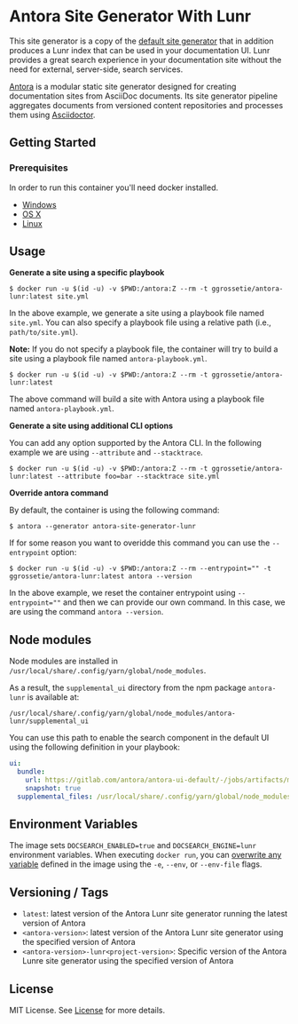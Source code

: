 # Antora Site Generator With Lunr

This site generator is a copy of the [default site generator](https://gitlab.com/antora/antora/blob/master/packages/site-generator-default/README.adoc) that in addition produces a Lunr index that can be used in your documentation UI.
Lunr provides a great search experience in your documentation site without the need for external, server-side, search services.

[Antora](https://antora.org) is a modular static site generator designed for creating documentation sites from AsciiDoc documents.
Its site generator pipeline aggregates documents from versioned content repositories and processes them using [Asciidoctor](https://asciidoctor.org).

## Getting Started

### Prerequisites

In order to run this container you'll need docker installed.

- [Windows](https://docs.docker.com/windows/started)
- [OS X](https://docs.docker.com/mac/started/)
- [Linux](https://docs.docker.com/linux/started/)

## Usage

**Generate a site using a specific playbook**

    $ docker run -u $(id -u) -v $PWD:/antora:Z --rm -t ggrossetie/antora-lunr:latest site.yml

In the above example, we generate a site using a playbook file named `site.yml`.
You can also specify a playbook file using a relative path (i.e., `path/to/site.yml`).

**Note:** If you do not specify a playbook file, the container will try to build a site using a playbook file named `antora-playbook.yml`.

    $ docker run -u $(id -u) -v $PWD:/antora:Z --rm -t ggrossetie/antora-lunr:latest

The above command will build a site with Antora using a playbook file named `antora-playbook.yml`.

**Generate a site using additional CLI options**

You can add any option supported by the Antora CLI.
In the following example we are using `--attribute` and `--stacktrace`.

    $ docker run -u $(id -u) -v $PWD:/antora:Z --rm -t ggrossetie/antora-lunr:latest --attribute foo=bar --stacktrace site.yml

**Override antora command**

By default, the container is using the following command:

    $ antora --generator antora-site-generator-lunr

If for some reason you want to overidde this command you can use the `--entrypoint` option:

    $ docker run -u $(id -u) -v $PWD:/antora:Z --rm --entrypoint="" -t ggrossetie/antora-lunr:latest antora --version

In the above example, we reset the container entrypoint using `--entrypoint=""` and then we can provide our own command.
In this case, we are using the command `antora --version`.

## Node modules

Node modules are installed in `/usr/local/share/.config/yarn/global/node_modules`.

As a result, the `supplemental_ui` directory from the npm package `antora-lunr` is available at:

```
/usr/local/share/.config/yarn/global/node_modules/antora-lunr/supplemental_ui
```

You can use this path to enable the search component in the default UI using the following definition in your playbook:

```yaml
ui:
  bundle:
    url: https://gitlab.com/antora/antora-ui-default/-/jobs/artifacts/master/raw/build/ui-bundle.zip?job=bundle-stable
    snapshot: true
  supplemental_files: /usr/local/share/.config/yarn/global/node_modules/antora-lunr/supplemental_ui
```

## Environment Variables

The image sets `DOCSEARCH_ENABLED=true` and `DOCSEARCH_ENGINE=lunr` environment variables.
When executing `docker run`, you can [overwrite any variable](https://docs.docker.com/engine/reference/commandline/run/#set-environment-variables--e---env---env-file) defined in the image using the `-e`, `--env`, or `--env-file` flags.

## Versioning / Tags

- `latest`: latest version of the Antora Lunr site generator running the latest version of Antora
- `<antora-version>`: latest version of the Antora Lunr site generator using the specified version of Antora
- `<antora-version>-lunr<project-version>`: Specific version of the Antora Lunre site generator using the specified version of Antora

## License

MIT License. See [License](https://github.com/Mogztter/antora-site-generator-lunr/blob/main/LICENSE) for more details.
